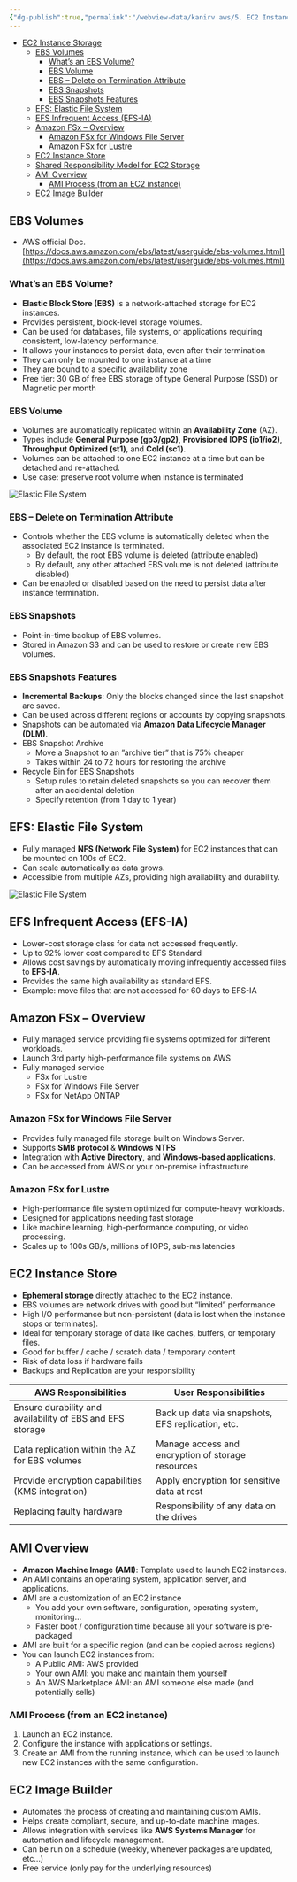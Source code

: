 ```yaml
---
{"dg-publish":true,"permalink":"/webview-data/kanirv aws/5. EC2 Instance Storage/","created":"2025-02-16T17:40:15.680+05:30"}
---
```


- [EC2 Instance Storage](#ec2-instance-storage)
    - [EBS Volumes](#ebs-volumes)
        - [What’s an EBS Volume?](#whats-an-ebs-volume)
        - [EBS Volume](#ebs-volume)
        - [EBS – Delete on Termination Attribute](#ebs--delete-on-termination-attribute)
        - [EBS Snapshots](#ebs-snapshots)
        - [EBS Snapshots Features](#ebs-snapshots-features)
    - [EFS: Elastic File System](#efs-elastic-file-system)
    - [EFS Infrequent Access (EFS-IA)](#efs-infrequent-access-efs-ia)
    - [Amazon FSx – Overview](#amazon-fsx--overview)
        - [Amazon FSx for Windows File Server](#amazon-fsx-for-windows-file-server)
        - [Amazon FSx for Lustre](#amazon-fsx-for-lustre)
    - [EC2 Instance Store](#ec2-instance-store)
    - [Shared Responsibility Model for EC2 Storage](#shared-responsibility-model-for-ec2-storage)
    - [AMI Overview](#ami-overview)
        - [AMI Process (from an EC2 instance)](#ami-process-from-an-ec2-instance)
    - [EC2 Image Builder](#ec2-image-builder)

## EBS Volumes

- AWS official Doc. [https://docs.aws.amazon.com/ebs/latest/userguide/ebs-volumes.html](https://docs.aws.amazon.com/ebs/latest/userguide/ebs-volumes.html)

### What’s an EBS Volume?

- **Elastic Block Store (EBS)** is a network-attached storage for EC2 instances.
- Provides persistent, block-level storage volumes.
- Can be used for databases, file systems, or applications requiring consistent, low-latency performance.
- It allows your instances to persist data, even after their termination
- They can only be mounted to one instance at a time
- They are bound to a specific availability zone
- Free tier: 30 GB of free EBS storage of type General Purpose (SSD) or Magnetic per month

### EBS Volume

- Volumes are automatically replicated within an **Availability Zone** (AZ).
- Types include **General Purpose (gp3/gp2)**, **Provisioned IOPS (io1/io2)**, **Throughput Optimized (st1)**, and **Cold (sc1)**.
- Volumes can be attached to one EC2 instance at a time but can be detached and re-attached.
- Use case: preserve root volume when instance is terminated

![Elastic File System](https://kananinirav.com/images/EBS.png)

### EBS – Delete on Termination Attribute

- Controls whether the EBS volume is automatically deleted when the associated EC2 instance is terminated.
    - By default, the root EBS volume is deleted (attribute enabled)
    - By default, any other attached EBS volume is not deleted (attribute disabled)
- Can be enabled or disabled based on the need to persist data after instance termination.

### EBS Snapshots

- Point-in-time backup of EBS volumes.
- Stored in Amazon S3 and can be used to restore or create new EBS volumes.

### EBS Snapshots Features

- **Incremental Backups**: Only the blocks changed since the last snapshot are saved.
- Can be used across different regions or accounts by copying snapshots.
- Snapshots can be automated via **Amazon Data Lifecycle Manager (DLM)**.
- EBS Snapshot Archive
    - Move a Snapshot to an ”archive tier” that is 75% cheaper
    - Takes within 24 to 72 hours for restoring the archive
- Recycle Bin for EBS Snapshots
    - Setup rules to retain deleted snapshots so you can recover them after an accidental deletion
    - Specify retention (from 1 day to 1 year)

## EFS: Elastic File System

- Fully managed **NFS (Network File System)** for EC2 instances that can be mounted on 100s of EC2.
- Can scale automatically as data grows.
- Accessible from multiple AZs, providing high availability and durability.

![Elastic File System](https://kananinirav.com/images/EFS.png)

## EFS Infrequent Access (EFS-IA)

- Lower-cost storage class for data not accessed frequently.
- Up to 92% lower cost compared to EFS Standard
- Allows cost savings by automatically moving infrequently accessed files to **EFS-IA**.
- Provides the same high availability as standard EFS.
- Example: move files that are not accessed for 60 days to EFS-IA

## Amazon FSx – Overview

- Fully managed service providing file systems optimized for different workloads.
- Launch 3rd party high-performance file systems on AWS
- Fully managed service
    - FSx for Lustre
    - FSx for Windows File Server
    - FSx for NetApp ONTAP

### Amazon FSx for Windows File Server

- Provides fully managed file storage built on Windows Server.
- Supports **SMB protocol** & **Windows NTFS**
- Integration with **Active Directory**, and **Windows-based applications**.
- Can be accessed from AWS or your on-premise infrastructure

### Amazon FSx for Lustre

- High-performance file system optimized for compute-heavy workloads.
- Designed for applications needing fast storage
- Like machine learning, high-performance computing, or video processing.
- Scales up to 100s GB/s, millions of IOPS, sub-ms latencies

## EC2 Instance Store

- **Ephemeral storage** directly attached to the EC2 instance.
- EBS volumes are network drives with good but “limited” performance
- High I/O performance but non-persistent (data is lost when the instance stops or terminates).
- Ideal for temporary storage of data like caches, buffers, or temporary files.
- Good for buffer / cache / scratch data / temporary content
- Risk of data loss if hardware fails
- Backups and Replication are your responsibility

|**AWS Responsibilities**|**User Responsibilities**|
|---|---|
|Ensure durability and availability of EBS and EFS storage|Back up data via snapshots, EFS replication, etc.|
|Data replication within the AZ for EBS volumes|Manage access and encryption of storage resources|
|Provide encryption capabilities (KMS integration)|Apply encryption for sensitive data at rest|
|Replacing faulty hardware|Responsibility of any data on the drives|

## AMI Overview

- **Amazon Machine Image (AMI)**: Template used to launch EC2 instances.
- An AMI contains an operating system, application server, and applications.
- AMI are a customization of an EC2 instance
    - You add your own software, configuration, operating system, monitoring…
    - Faster boot / configuration time because all your software is pre-packaged
- AMI are built for a specific region (and can be copied across regions)
- You can launch EC2 instances from:
    - A Public AMI: AWS provided
    - Your own AMI: you make and maintain them yourself
    - An AWS Marketplace AMI: an AMI someone else made (and potentially sells)

### AMI Process (from an EC2 instance)

1. Launch an EC2 instance.
2. Configure the instance with applications or settings.
3. Create an AMI from the running instance, which can be used to launch new EC2 instances with the same configuration.

## EC2 Image Builder

- Automates the process of creating and maintaining custom AMIs.
- Helps create compliant, secure, and up-to-date machine images.
- Allows integration with services like **AWS Systems Manager** for automation and lifecycle management.
- Can be run on a schedule (weekly, whenever packages are updated, etc…)
- Free service (only pay for the underlying resources)